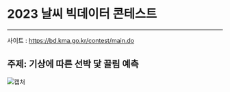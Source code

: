 # 2023 날씨 빅데이터 콘테스트
---
사이트 : <https://bd.kma.go.kr/contest/main.do>
## 주제: 기상에 따른 선박 닻 끌림 예측
![캡처](https://github.com/dmswneunju/climate_project/assets/109281949/85ff1c4e-131a-4a26-8c61-63c524583169)


